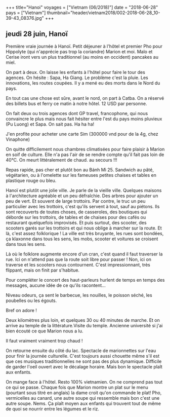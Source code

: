 +++
title="Hanoi"
voyages = ["Vietnam (06/2018)"]
date = "2018-06-28"
pays = ["Vietnam"]
thumbnail="header/vietnam2018/002-2018-06-28_10-39-43_08376.jpg"
+++

## jeudi 28 juin, Hanoï

Première vraie journée à Hanoï.
Petit déjeuner à l'hôtel et premier Pho pour Hippolyte (qui n'apprécie pas trop la coriandre) Marion et moi. Malo et Cerise iront vers un plus traditionnel (au moins en occident) pancakes au miel.

On part à deux. On laisse les enfants à l'hôtel pour faire le tour des agences. On hésite : Sapa, Ha Giang. Le problème c'est la pluie.  Les innovations, les routes coupées. Il y a mené eu des morts dans le Nord du pays.

En tout cas une chose est sûre, avant le nord, on part à Catba. On a réservé des billets bus et ferry ce matin à notre hôtel. 12 USD par personne.

On fait deux ou trois agences dont GP travel, francophone, qui nous convaincre le plus mais nous fait hésiter entre l'est du pays moins pluvieux (Pu Luong) et Sapa. On sait pas. Ha ha ha!

J'en profite pour acheter une carte Sim (300000 vnd pour de la 4g, chez Vinaphone)

On quitte difficilement nous chambres climatisées pour faire plaisir à Marion en soif de culture. Elle n'a pas l'air de se rendre compte qu'il fait pas loin de 40°C. On meurt littéralement de chaud. au secours !!!

Repas rapide, pas cher et plutôt bon au Bánh Mì 25. Sandwich au pâté, végétarien, ou à l'omelette sur les fameuses petites chaises et tables en plastique rouge ou bleu.

Hanoï est plutôt une jolie ville. Je parle de la vieille ville. Quelques maisons à l'architecture agréable et un peu défraîchie. Des arbres pour ajouter un peu de vert. Et souvent de large trottoirs. Par contre, le truc un peu particulier avec les trottoirs, c'est qu'ils servent à tout, sauf au piétons. Ils sont recouverts de toutes choses, de casseroles, des boutiques qui déborde sur les trottoirs, de tables et de chaises pour des cafés ou restaurant quelquefois improvisés. Et puis surtout, des scooter, des scooters garés sur les trottoirs et qui nous oblige à marcher sur la route. Et là, c'est assez folklorique ! La ville est très bruyante, les rues sont bondées, ça klaxonne dans tous les sens, les mobs, scooter et voitures se croisent dans tous les sens.

Là où le folklore augmente encore d'un cran, c'est quand il faut traverser la rue.
Ici on n'attend pas que la route soit libre pour passer ! Non, ici on traverse et les scooters nous contournent. C'est impressionnant, très flippant, mais on finit par s'habitue.

Pour compléter le concert des haut-parleurs hurlent de temps en temps des messages, aucune idée de ce qu'ils racontent...

Niveau odeurs, ça sent le barbecue, les nouilles, le poisson séché, les poubelles ou les égouts.

Bref on adore !

Deux kilomètres plus loin, et quelques 30 ou 40 minutes de marche. Et on arrive au temple de la littérature.Visite du temple. Ancienne université si j'ai bien écouté ce que Marion nous a lu.

Il faut vraiment vraiment trop chaud ! 

On retourne ensuite du côté du lac.
Spectacle de marionnettes sur l'eau pour finir la journée culturelle. C'est toujours aussi chouette même s'il est que ces musiques traditionnelles ne sont pas des plus dynamique. Difficile de garder l'oeil ouvert avec le décalage horaire. Mais bon le spectacle plaît aux enfants.

On mange face à l'hôtel. Resto 100% vietnamien. On ne comprend pas tout ce qui se passe. Chaque fois que Marion montre un plat sur le menu (pourtant sous titré en anglais) la dame croit qu'on commande le plat! Pho, vermicelles au canard, une autre soupe qui ressemble mais bon c'est une autre soupe. Nems. Ça plaît moyen aux enfants qui trouvent tout de même de quoi se nourrir entre les légumes et le riz.

















